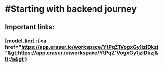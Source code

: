 # #Starting with backend journey

## Important links:

### \[model_linr\] :{&lt;a href="https://app.eraser.io/workspace/YtPqZ1VogxGy1jzIDkzj"&gt;https://app.eraser.io/workspace/YtPqZ1VogxGy1jzIDkzj&lt;/a&gt;}
